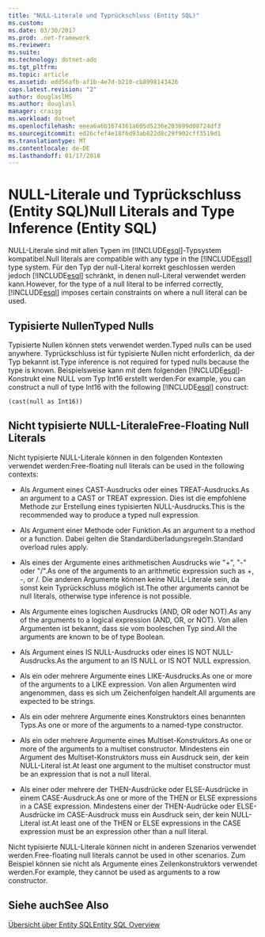 ```yaml
---
title: "NULL-Literale und Typrückschluss (Entity SQL)"
ms.custom: 
ms.date: 03/30/2017
ms.prod: .net-framework
ms.reviewer: 
ms.suite: 
ms.technology: dotnet-ado
ms.tgt_pltfrm: 
ms.topic: article
ms.assetid: edd56afb-af1b-4e7d-b210-cb8998143426
caps.latest.revision: "2"
author: douglaslMS
ms.author: douglasl
manager: craigg
ms.workload: dotnet
ms.openlocfilehash: eeea6a6b1674361a605d5236e203699d08724df3
ms.sourcegitcommit: ed26cfef4e18f6d93ab822d8c29f902cff3519d1
ms.translationtype: MT
ms.contentlocale: de-DE
ms.lasthandoff: 01/17/2018
---
```

# <a name="null-literals-and-type-inference-entity-sql"></a><span data-ttu-id="2afb8-102">NULL-Literale und Typrückschluss (Entity SQL)</span><span class="sxs-lookup"><span data-stu-id="2afb8-102">Null Literals and Type Inference (Entity SQL)</span></span>
<span data-ttu-id="2afb8-103">NULL-Literale sind mit allen Typen im [!INCLUDE[esql](../../../../../../includes/esql-md.md)]-Typsystem kompatibel.</span><span class="sxs-lookup"><span data-stu-id="2afb8-103">Null literals are compatible with any type in the [!INCLUDE[esql](../../../../../../includes/esql-md.md)] type system.</span></span> <span data-ttu-id="2afb8-104">Für den Typ der null-Literal korrekt geschlossen werden jedoch [!INCLUDE[esql](../../../../../../includes/esql-md.md)] schränkt, in denen null-Literal verwendet werden kann.</span><span class="sxs-lookup"><span data-stu-id="2afb8-104">However, for the type of a null literal to be inferred correctly, [!INCLUDE[esql](../../../../../../includes/esql-md.md)] imposes certain constraints on where a null literal can be used.</span></span>  
  
## <a name="typed-nulls"></a><span data-ttu-id="2afb8-105">Typisierte Nullen</span><span class="sxs-lookup"><span data-stu-id="2afb8-105">Typed Nulls</span></span>  
 <span data-ttu-id="2afb8-106">Typisierte Nullen können stets verwendet werden.</span><span class="sxs-lookup"><span data-stu-id="2afb8-106">Typed nulls can be used anywhere.</span></span> <span data-ttu-id="2afb8-107">Typrückschluss ist für typisierte Nullen nicht erforderlich, da der Typ bekannt ist.</span><span class="sxs-lookup"><span data-stu-id="2afb8-107">Type inference is not required for typed nulls because the type is known.</span></span> <span data-ttu-id="2afb8-108">Beispielsweise kann mit dem folgenden [!INCLUDE[esql](../../../../../../includes/esql-md.md)]-Konstrukt eine NULL vom Typ Int16 erstellt werden:</span><span class="sxs-lookup"><span data-stu-id="2afb8-108">For example, you can construct a null of type Int16 with the following [!INCLUDE[esql](../../../../../../includes/esql-md.md)] construct:</span></span>  
  
 `(cast(null as Int16))`  
  
## <a name="free-floating-null-literals"></a><span data-ttu-id="2afb8-109">Nicht typisierte NULL-Literale</span><span class="sxs-lookup"><span data-stu-id="2afb8-109">Free-Floating Null Literals</span></span>  
 <span data-ttu-id="2afb8-110">Nicht typisierte NULL-Literale können in den folgenden Kontexten verwendet werden:</span><span class="sxs-lookup"><span data-stu-id="2afb8-110">Free-floating null literals can be used in the following contexts:</span></span>  
  
-   <span data-ttu-id="2afb8-111">Als Argument eines CAST-Ausdrucks oder eines TREAT-Ausdrucks.</span><span class="sxs-lookup"><span data-stu-id="2afb8-111">As an argument to a CAST or TREAT expression.</span></span> <span data-ttu-id="2afb8-112">Dies ist die empfohlene Methode zur Erstellung eines typisierten NULL-Ausdrucks.</span><span class="sxs-lookup"><span data-stu-id="2afb8-112">This is the recommended way to produce a typed null expression.</span></span>  
  
-   <span data-ttu-id="2afb8-113">Als Argument einer Methode oder Funktion.</span><span class="sxs-lookup"><span data-stu-id="2afb8-113">As an argument to a method or a function.</span></span> <span data-ttu-id="2afb8-114">Dabei gelten die Standardüberladungsregeln.</span><span class="sxs-lookup"><span data-stu-id="2afb8-114">Standard overload rules apply.</span></span>  
  
-   <span data-ttu-id="2afb8-115">Als eines der Argumente eines arithmetischen Ausdrucks wie "+", "-" oder "/".</span><span class="sxs-lookup"><span data-stu-id="2afb8-115">As one of the arguments to an arithmetic expression such as +, -, or /.</span></span> <span data-ttu-id="2afb8-116">Die anderen Argumente können keine NULL-Literale sein, da sonst kein Typrückschluss möglich ist.</span><span class="sxs-lookup"><span data-stu-id="2afb8-116">The other arguments cannot be null literals, otherwise type inference is not possible.</span></span>  
  
-   <span data-ttu-id="2afb8-117">Als Argumente eines logischen Ausdrucks (AND, OR oder NOT).</span><span class="sxs-lookup"><span data-stu-id="2afb8-117">As any of the arguments to a logical expression (AND, OR, or NOT).</span></span> <span data-ttu-id="2afb8-118">Von allen Argumenten ist bekannt, dass sie vom booleschen Typ sind.</span><span class="sxs-lookup"><span data-stu-id="2afb8-118">All the arguments are known to be of type Boolean.</span></span>  
  
-   <span data-ttu-id="2afb8-119">Als Argument eines IS NULL-Ausdrucks oder eines IS NOT NULL-Ausdrucks.</span><span class="sxs-lookup"><span data-stu-id="2afb8-119">As the argument to an IS NULL or IS NOT NULL expression.</span></span>  
  
-   <span data-ttu-id="2afb8-120">Als ein oder mehrere Argumente eines LIKE-Ausdrucks.</span><span class="sxs-lookup"><span data-stu-id="2afb8-120">As one or more of the arguments to a LIKE expression.</span></span> <span data-ttu-id="2afb8-121">Von allen Argumenten wird angenommen, dass es sich um Zeichenfolgen handelt.</span><span class="sxs-lookup"><span data-stu-id="2afb8-121">All arguments are expected to be strings.</span></span>  
  
-   <span data-ttu-id="2afb8-122">Als ein oder mehrere Argumente eines Konstruktors eines benannten Typs.</span><span class="sxs-lookup"><span data-stu-id="2afb8-122">As one or more of the arguments to a named-type constructor.</span></span>  
  
-   <span data-ttu-id="2afb8-123">Als ein oder mehrere Argumente eines Multiset-Konstruktors.</span><span class="sxs-lookup"><span data-stu-id="2afb8-123">As one or more of the arguments to a multiset constructor.</span></span> <span data-ttu-id="2afb8-124">Mindestens ein Argument des Multiset-Konstruktors muss ein Ausdruck sein, der kein NULL-Literal ist.</span><span class="sxs-lookup"><span data-stu-id="2afb8-124">At least one argument to the multiset constructor must be an expression that is not a null literal.</span></span>  
  
-   <span data-ttu-id="2afb8-125">Als einer oder mehrere der THEN-Ausdrücke oder ELSE-Ausdrücke in einem CASE-Ausdruck.</span><span class="sxs-lookup"><span data-stu-id="2afb8-125">As one or more of the THEN or ELSE expressions in a CASE expression.</span></span> <span data-ttu-id="2afb8-126">Mindestens einer der THEN-Audrücke oder ELSE-Ausdrücke im CASE-Ausdruck muss ein Ausdruck sein, der kein NULL-Literal ist.</span><span class="sxs-lookup"><span data-stu-id="2afb8-126">At least one of the THEN or ELSE expressions in the CASE expression must be an expression other than a null literal.</span></span>  
  
 <span data-ttu-id="2afb8-127">Nicht typisierte NULL-Literale können nicht in anderen Szenarios verwendet werden.</span><span class="sxs-lookup"><span data-stu-id="2afb8-127">Free-floating null literals cannot be used in other scenarios.</span></span> <span data-ttu-id="2afb8-128">Zum Beispiel können sie nicht als Argumente eines Zeilenkonstruktors verwendet werden.</span><span class="sxs-lookup"><span data-stu-id="2afb8-128">For example,  they cannot be used as arguments to a row constructor.</span></span>  
  
## <a name="see-also"></a><span data-ttu-id="2afb8-129">Siehe auch</span><span class="sxs-lookup"><span data-stu-id="2afb8-129">See Also</span></span>  
 [<span data-ttu-id="2afb8-130">Übersicht über Entity SQL</span><span class="sxs-lookup"><span data-stu-id="2afb8-130">Entity SQL Overview</span></span>](../../../../../../docs/framework/data/adonet/ef/language-reference/entity-sql-overview.md)
